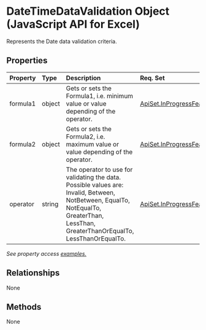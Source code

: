 # DateTimeDataValidation Object (JavaScript API for Excel)

Represents the Date data validation criteria.

## Properties

| Property	   | Type	|Description| Req. Set|
|:---------------|:--------|:----------|:----|
|formula1|object|Gets or sets the Formula1, i.e. minimum value or value depending of the operator.|[ApiSet.InProgressFeatures.DataValidation](../requirement-sets/excel-api-requirement-sets.md)|
|formula2|object|Gets or sets the Formula2, i.e. maximum value or value depending of the operator.|[ApiSet.InProgressFeatures.DataValidation](../requirement-sets/excel-api-requirement-sets.md)|
|operator|string|The operator to use for validating the data. Possible values are: Invalid, Between, NotBetween, EqualTo, NotEqualTo, GreaterThan, LessThan, GreaterThanOrEqualTo, LessThanOrEqualTo.|[ApiSet.InProgressFeatures.DataValidation](../requirement-sets/excel-api-requirement-sets.md)|

_See property access [examples.](#property-access-examples)_

## Relationships
None


## Methods
None

